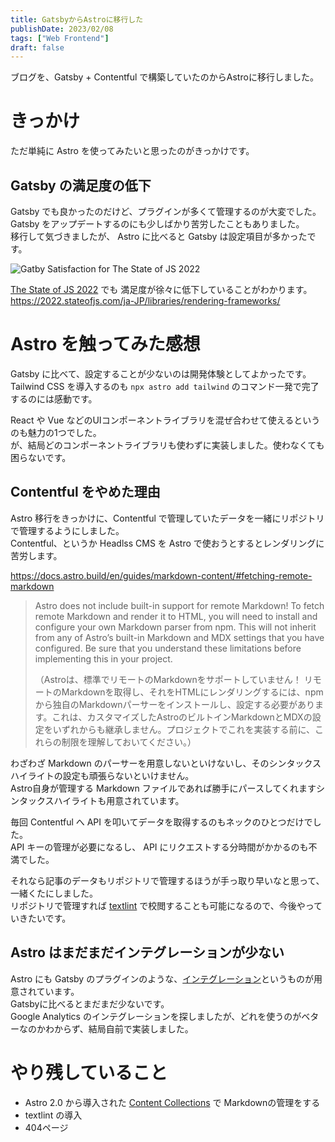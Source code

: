 ```yaml
---
title: GatsbyからAstroに移行した
publishDate: 2023/02/08
tags: ["Web Frontend"]
draft: false
---
```


ブログを、Gatsby + Contentful で構築していたのからAstroに移行しました。

# きっかけ

ただ単純に Astro を使ってみたいと思ったのがきっかけです。

## Gatsby の満足度の低下

Gatsby でも良かったのだけど、プラグインが多くて管理するのが大変でした。  
Gatsby をアップデートするのにも少しばかり苦労したこともありました。  
移行して気づきましたが、 Astro に比べると Gatsby は設定項目が多かったです。

![Gatby Satisfaction for The State of JS 2022](/assets/gatsby-satisfaction.png)

[The State of JS 2022](https://2022.stateofjs.com/en-US/) でも 満足度が徐々に低下していることがわかります。  
https://2022.stateofjs.com/ja-JP/libraries/rendering-frameworks/

# Astro を触ってみた感想

Gatsby に比べて、設定することが少ないのは開発体験としてよかったです。  
Tailwind CSS を導入するのも `npx astro add tailwind` のコマンド一発で完了するのには感動です。  

React や Vue などのUIコンポーネントライブラリを混ぜ合わせて使えるというのも魅力の1つでした。  
が、結局どのコンポーネントライブラリも使わずに実装しました。使わなくても困らないです。

## Contentful をやめた理由

Astro 移行をきっかけに、Contentful で管理していたデータを一緒にリポジトリで管理するようにしました。  
Contentful、というか Headlss CMS を Astro で使おうとするとレンダリングに苦労します。  

https://docs.astro.build/en/guides/markdown-content/#fetching-remote-markdown

> Astro does not include built-in support for remote Markdown! To fetch remote Markdown and render it to HTML, you will need to install and configure your own Markdown parser from npm. This will not inherit from any of Astro’s built-in Markdown and MDX settings that you have configured. Be sure that you understand these limitations before implementing this in your project.
> 
> （Astroは、標準でリモートのMarkdownをサポートしていません！ リモートのMarkdownを取得し、それをHTMLにレンダリングするには、npmから独自のMarkdownパーサーをインストールし、設定する必要があります。これは、カスタマイズしたAstroのビルトインMarkdownとMDXの設定をいずれからも継承しません。プロジェクトでこれを実装する前に、これらの制限を理解しておいてください。）

わざわざ Markdown のパーサーを用意しないといけないし、そのシンタックスハイライトの設定も頑張らないといけません。  
Astro自身が管理する Markdown ファイルであれば勝手にパースしてくれますシンタックスハイライトも用意されています。

毎回 Contentful へ API を叩いてデータを取得するのもネックのひとつだけでした。  
API キーの管理が必要になるし、 API にリクエストする分時間がかかるのも不満でした。

それなら記事のデータもリポジトリで管理するほうが手っ取り早いなと思って、一緒くたにしました。  
リポジトリで管理すれば [textlint](https://textlint.github.io/) で校閲することも可能になるので、今後やっていきたいです。

## Astro はまだまだインテグレーションが少ない

Astro にも Gatsby のプラグインのような、[インテグレーション](https://astro.build/integrations/)というものが用意されています。  
Gatsbyに比べるとまだまだ少ないです。  
Google Analytics のインテグレーションを探しましたが、どれを使うのがベターなのかわからず、結局自前で実装しました。

# やり残していること

- Astro 2.0 から導入された [Content Collections](https://docs.astro.build/en/guides/content-collections/) で Markdownの管理をする
- textlint の導入
- 404ページ
